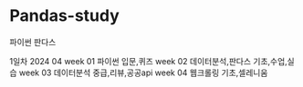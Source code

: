 # Pandas-study
파이썬 판다스 

1일차 2024 04 
week 01 파이썬 입문,퀴즈 
week 02 데이터분석,판다스 기초,수업,실습
week 03 데이터분석 중급,리뷰,공공api
week 04 웹크롤링 기초,셀레니움 
